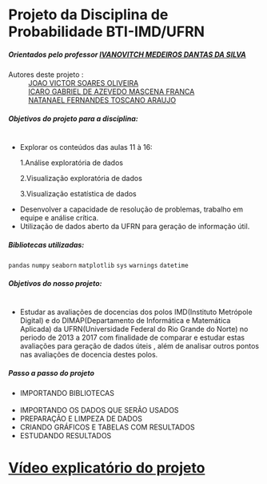 <h1> Projeto da Disciplina de Probabilidade BTI-IMD/UFRN </h1>
<h5> Orientados pelo professor <a href="https://github.com/ivanovitchm">IVANOVITCH MEDEIROS DANTAS DA SILVA</a></h5>
<dl>
<dt> Autores deste projeto : </dt>
<dd> <a href="https://github.com/passjoao">JOAO VICTOR SOARES OLIVEIRA </a></dd>
<dd> <a href="https://github.com/icazevedo">ICARO GABRIEL DE AZEVEDO MASCENA FRANCA  </a></dd>
<dd> <a href="https://github.com/natanfernandes">NATANAEL FERNANDES TOSCANO ARAUJO </a></dd>
</dl>

<h5>Objetivos do projeto para a disciplina: </h5>
<ul>
  <li>Explorar os conteúdos das aulas 11 à 16: </li>
    <p>1.Análise exploratória de dados</p>
    <p>2.Visualização exploratória de dados</p>
    <p>3.Visualização estatística de dados</p>
  <li>Desenvolver a capacidade de resolução de problemas, trabalho em equipe e análise
crítica.</li>
 <li>Utilização de dados aberto da UFRN para geração de informação útil.</li>
</ul>  

<h5>Bibliotecas utilizadas: </h5>

`pandas`
`numpy`
`seaborn`
`matplotlib`
`sys`
`warnings`
`datetime`
<h5>Objetivos do nosso projeto: </h5>
<ul>
   <li>Estudar as avaliações de docencias dos polos IMD(Instituto Metrópole Digital) e do DIMAP(Departamento de Informática e Matemática Aplicada) da UFRN(Universidade Federal do Rio Grande do Norte) no periodo de 2013 a 2017 com finalidade de comparar e estudar estas avaliações para geração de dados úteis , além de analisar outros pontos nas avaliações de docencia destes polos.</li>
</ul>
<h5>Passo a passo do projeto</h5>
<ul>
    <li>IMPORTANDO BIBLIOTECAS</li>
    <li>IMPORTANDO OS DADOS QUE SERÃO USADOS</li>
    <li>PREPARAÇÃO E LIMPEZA DE DADOS</li>
    <li>CRIANDO GRÁFICOS E TABELAS COM RESULTADOS</li>
    <li>ESTUDANDO RESULTADOS</li>
</ul>

<h1><a href="#" >Vídeo explicatório do projeto</a></h1>
